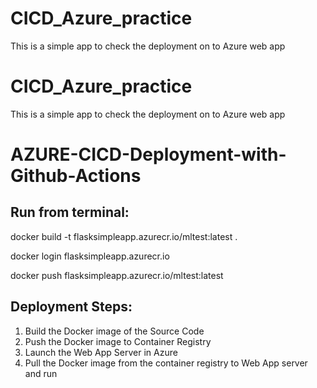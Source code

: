 # CICD_Azure_practice
This is a simple app to check the deployment on to Azure web app
# CICD_Azure_practice
This is a simple app to check the deployment on to Azure web app
# AZURE-CICD-Deployment-with-Github-Actions

## Run from terminal:

docker build -t flasksimpleapp.azurecr.io/mltest:latest .

docker login flasksimpleapp.azurecr.io

docker push flasksimpleapp.azurecr.io/mltest:latest


## Deployment Steps:

1. Build the Docker image of the Source Code
2. Push the Docker image to Container Registry
3. Launch the Web App Server in Azure 
4. Pull the Docker image from the container registry to Web App server and run 